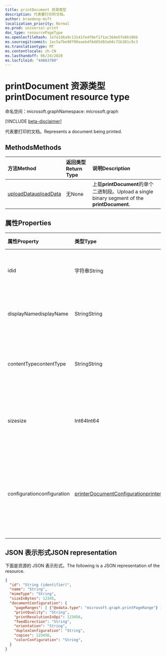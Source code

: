 ```yaml
---
title: printDocument 资源类型
description: 代表要打印的文档。
author: braedenp-msft
localization_priority: Normal
ms.prod: universal-print
doc_type: resourcePageType
ms.openlocfilehash: 1e7a1d6a9c131417e4f0ef171ac364e5fe8b106b
ms.sourcegitcommit: 1ec5a7be90790aaebdf6d85d93ab0c72b381c9c3
ms.translationtype: MT
ms.contentlocale: zh-CN
ms.lasthandoff: 06/24/2020
ms.locfileid: "44863780"
---
```

# <a name="printdocument-resource-type"></a><span data-ttu-id="fda0a-103">printDocument 资源类型</span><span class="sxs-lookup"><span data-stu-id="fda0a-103">printDocument resource type</span></span>

<span data-ttu-id="fda0a-104">命名空间：microsoft.graph</span><span class="sxs-lookup"><span data-stu-id="fda0a-104">Namespace: microsoft.graph</span></span>

[!INCLUDE [beta-disclaimer](../../includes/beta-disclaimer.md)]

<span data-ttu-id="fda0a-105">代表要打印的文档。</span><span class="sxs-lookup"><span data-stu-id="fda0a-105">Represents a document being printed.</span></span>

## <a name="methods"></a><span data-ttu-id="fda0a-106">Methods</span><span class="sxs-lookup"><span data-stu-id="fda0a-106">Methods</span></span>

| <span data-ttu-id="fda0a-107">方法</span><span class="sxs-lookup"><span data-stu-id="fda0a-107">Method</span></span>       | <span data-ttu-id="fda0a-108">返回类型</span><span class="sxs-lookup"><span data-stu-id="fda0a-108">Return Type</span></span> | <span data-ttu-id="fda0a-109">说明</span><span class="sxs-lookup"><span data-stu-id="fda0a-109">Description</span></span> |
|:-------------|:------------|:------------|
| [<span data-ttu-id="fda0a-110">uploadData</span><span class="sxs-lookup"><span data-stu-id="fda0a-110">uploadData</span></span>](../api/printdocument-uploaddata.md) | <span data-ttu-id="fda0a-111">无</span><span class="sxs-lookup"><span data-stu-id="fda0a-111">None</span></span> | <span data-ttu-id="fda0a-112">上载**printDocument**的单个二进制段。</span><span class="sxs-lookup"><span data-stu-id="fda0a-112">Upload a single binary segment of the **printDocument**.</span></span> |

## <a name="properties"></a><span data-ttu-id="fda0a-113">属性</span><span class="sxs-lookup"><span data-stu-id="fda0a-113">Properties</span></span>
| <span data-ttu-id="fda0a-114">属性</span><span class="sxs-lookup"><span data-stu-id="fda0a-114">Property</span></span>     | <span data-ttu-id="fda0a-115">类型</span><span class="sxs-lookup"><span data-stu-id="fda0a-115">Type</span></span>        | <span data-ttu-id="fda0a-116">说明</span><span class="sxs-lookup"><span data-stu-id="fda0a-116">Description</span></span> |
|:-------------|:------------|:------------|
|<span data-ttu-id="fda0a-117">id</span><span class="sxs-lookup"><span data-stu-id="fda0a-117">id</span></span>|<span data-ttu-id="fda0a-118">字符串</span><span class="sxs-lookup"><span data-stu-id="fda0a-118">String</span></span>|<span data-ttu-id="fda0a-119">文档的标识符。</span><span class="sxs-lookup"><span data-stu-id="fda0a-119">The document's identifier.</span></span> <span data-ttu-id="fda0a-120">只读。</span><span class="sxs-lookup"><span data-stu-id="fda0a-120">Read-only.</span></span>|
|<span data-ttu-id="fda0a-121">displayName</span><span class="sxs-lookup"><span data-stu-id="fda0a-121">displayName</span></span>|<span data-ttu-id="fda0a-122">String</span><span class="sxs-lookup"><span data-stu-id="fda0a-122">String</span></span>|<span data-ttu-id="fda0a-123">文档的名称。</span><span class="sxs-lookup"><span data-stu-id="fda0a-123">The document's name.</span></span> <span data-ttu-id="fda0a-124">只读。</span><span class="sxs-lookup"><span data-stu-id="fda0a-124">Read-only.</span></span>|
|<span data-ttu-id="fda0a-125">contentType</span><span class="sxs-lookup"><span data-stu-id="fda0a-125">contentType</span></span>|<span data-ttu-id="fda0a-126">String</span><span class="sxs-lookup"><span data-stu-id="fda0a-126">String</span></span>|<span data-ttu-id="fda0a-127">文档的内容（MIME）类型。</span><span class="sxs-lookup"><span data-stu-id="fda0a-127">The document's content (MIME) type.</span></span> <span data-ttu-id="fda0a-128">只读。</span><span class="sxs-lookup"><span data-stu-id="fda0a-128">Read-only.</span></span>|
|<span data-ttu-id="fda0a-129">size</span><span class="sxs-lookup"><span data-stu-id="fda0a-129">size</span></span>|<span data-ttu-id="fda0a-130">Int64</span><span class="sxs-lookup"><span data-stu-id="fda0a-130">Int64</span></span>|<span data-ttu-id="fda0a-131">文档的大小（以字节为单位）。</span><span class="sxs-lookup"><span data-stu-id="fda0a-131">The document's size in bytes.</span></span> <span data-ttu-id="fda0a-132">只读。</span><span class="sxs-lookup"><span data-stu-id="fda0a-132">Read-only.</span></span>|
|<span data-ttu-id="fda0a-133">configuration</span><span class="sxs-lookup"><span data-stu-id="fda0a-133">configuration</span></span>|[<span data-ttu-id="fda0a-134">printerDocumentConfiguration</span><span class="sxs-lookup"><span data-stu-id="fda0a-134">printerDocumentConfiguration</span></span>](printerdocumentconfiguration.md) |<span data-ttu-id="fda0a-135">打印机打印文档时应使用的一组设置。</span><span class="sxs-lookup"><span data-stu-id="fda0a-135">A group of settings that a printer should use to print a document.</span></span> <span data-ttu-id="fda0a-136">只读。</span><span class="sxs-lookup"><span data-stu-id="fda0a-136">Read-only.</span></span>|

## <a name="json-representation"></a><span data-ttu-id="fda0a-137">JSON 表示形式</span><span class="sxs-lookup"><span data-stu-id="fda0a-137">JSON representation</span></span>

<span data-ttu-id="fda0a-138">下面是资源的 JSON 表示形式。</span><span class="sxs-lookup"><span data-stu-id="fda0a-138">The following is a JSON representation of the resource.</span></span>

<!-- {
  "blockType": "resource",
  "optionalProperties": [

  ],
  "@odata.type": "microsoft.graph.printDocument"
}-->

```json
{
  "id": "String (identifier)",
  "name": "String",
  "mimeType": "String",
  "sizeInBytes": 12345,
  "documentConfiguration": {
    "pageRanges": [ {"@odata.type": "microsoft.graph.printPageRange"} ],
    "printQuality": "String",
    "printResolutionInDpi": 123456,
    "feedDirection": "String",
    "orientation": "String",
    "duplexConfiguration": "String",
    "copies": 123456,
    "colorConfiguration": "String",
  }
}

```
